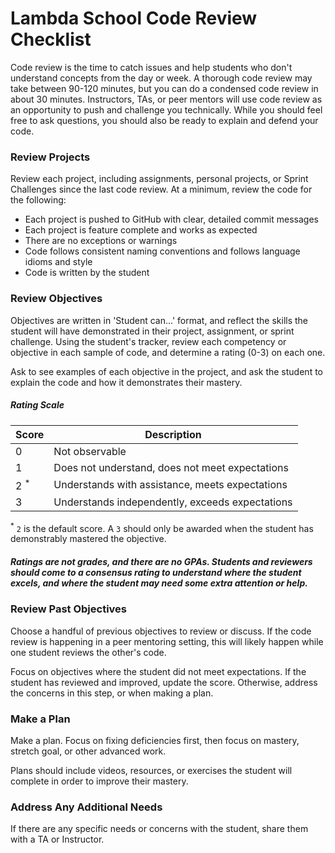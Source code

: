 # Lambda School Code Review Checklist

Code review is the time to catch issues and help students who don't understand concepts from the day or week. A thorough code review may take between 90-120 minutes, but you can do a condensed code review in about 30 minutes. Instructors, TAs, or peer mentors will use code review as an opportunity to push and challenge you technically. While you should feel free to ask questions, you should also be ready to explain and defend your code.

### Review Projects

Review each project, including assignments, personal projects, or Sprint Challenges since the last code review. At a minimum, review the code for the following:

* Each project is pushed to GitHub with clear, detailed commit messages
* Each project is feature complete and works as expected
* There are no exceptions or warnings
* Code follows consistent naming conventions and follows language idioms and style
* Code is written by the student

### Review Objectives

Objectives are written in 'Student can...' format, and reflect the skills the student will have demonstrated in their project, assignment, or sprint challenge. Using the student's tracker, review each competency or objective in each sample of code, and determine a rating (0-3) on each one.

Ask to see examples of each objective in the project, and ask the student to explain the code and how it demonstrates their mastery.

##### Rating Scale

| Score   | Description           												|
| ------- | --------------------------------------------------------------------|
| 0       				| Not observable      									|
| 1       				| Does not understand, does not meet expectations		|
| 2 <sup>*</sup>       	| Understands with assistance, meets expectations		|
| 3       				| Understands independently, exceeds expectations		|

<sup>*</sup> `2` is the default score. A `3` should only be awarded when the student has demonstrably mastered the objective.

<h5>Ratings are not grades, and there are no GPAs. Students and reviewers should come to a consensus rating to understand where the student excels, and where the student may need some extra attention or help. </h5>

### Review Past Objectives

Choose a handful of previous objectives to review or discuss. If the code review is happening in a peer mentoring setting, this will likely happen while one student reviews the other's code.

Focus on objectives where the student did not meet expectations. If the student has reviewed and improved, update the score. Otherwise, address the concerns in this step, or when making a plan.

### Make a Plan

Make a plan. Focus on fixing deficiencies first, then focus on mastery, stretch goal, or other advanced work.

Plans should include videos, resources, or exercises the student will complete in order to improve their mastery.

### Address Any Additional Needs

If there are any specific needs or concerns with the student, share them with a TA or Instructor.
